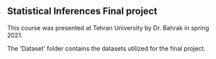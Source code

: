 ## Statistical Inferences Final project  
This course was presented at Tehran University by Dr. Bahrak in spring 2021.

The 'Dataset' folder contains the datasets utilized for the final project.
